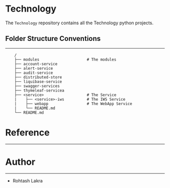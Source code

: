 Technology
===

The ```Technology``` repository contains all the Technology python projects.


## Folder Structure Conventions

---

```
    /
    ├── modules                     # The modules
    ├── account-service
    ├── alert-service
    ├── audit-service
    ├── distributed-store
    ├── liquibase-service
    ├── swagger-services
    ├── thymeleaf-servicea
    ├── <service>                   # The Service
    |    ├── <service>-iws          # The IWS Service
    |    ├── webapp                 # The WebApp Service
    |    └── README.md
    └── README.md
```



# Reference

---


# Author

---

- Rohtash Lakra
